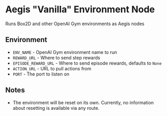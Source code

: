 # Aegis "Vanilla" Environment Node
Runs Box2D and other OpenAI Gym environments as Aegis nodes

## Environment
* `ENV_NAME` - OpenAI Gym environment name to run
* `REWARD_URL` - Where to send step rewards
* `EPISODE_REWARD_URL` - Where to send episode rewards, defaults to `None`
* `ACTION_URL` - URL to pull actions from
* `PORT` - The port to listen on

## Notes
* The environment will be reset on its own. Currently, no information about resetting is available via any route.
